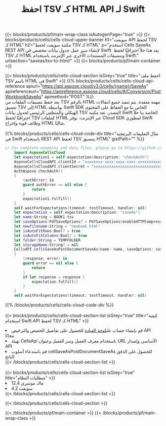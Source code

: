 ﻿---
title:  احفظ TSV كـ HTML API لـ Swift
description:  استخدام Aspose.Cells Cloud SDK لـ Swift لحفظ ملف بتنسيق TSV كملف بتنسيق HTML.
url: /ar/swift/saveas/tsv-to-html/
---
{{< blocks/products/pf/main-wrap-class isAutogenPage="true" >}}
{{< blocks/products/cells/cells-cloud-upper-banner h1="سويفت API لحفظ TSV كـ HTML" h2="مكتبة سويفت لحفظ TSV كـ HTML" p="استخدم Cells SaveAs REST API لإنشاء سير عمل جدول بيانات مخصص في Swift. يعد هذا حلاً احترافيًا لحفظ TSV كـ HTML وتنسيقات المستندات الأخرى عبر الإنترنت باستخدام Swift." urlsection="saveas/tsv-to-html/" >}}
{{< blocks/products/pf/main-container >}}

{{< blocks/products/cells/cells-cloud-section isGrey="true" title="احفظ ملف TSV باسم HTML في Swift" >}}
{{% blocks/products/cells/cells-cloud-api-reference apiurl="https://api.aspose.cloud/v3.0/cells/{name}/SaveAs" apireferenceurl="https://apireference.aspose.cloud/cells/#/Conversion/PostWorkbookSaveAs" apimethod="POST" %}}
<br/>
يعد حفظ تنسيقات الملفات من TSV بالرقم HTML مهمة معقدة. يتم تنفيذ جميع انتقالات تنسيق TSV إلى HTML بواسطة Swift SDK الخاص بنا مع الحفاظ على المحتوى الهيكلي والمنطقي الرئيسي لجدول بيانات TSV المصدر. تعد مكتبة Swift الخاصة بنا حلاً احترافيًا لحفظ TSV كملفات HTML عبر الإنترنت. يوفر Cloud SDK لمطوري Swift وظائف قوية وإخراج HTML مثاليًا.
<br/>
<br/>
{{% blocks/products/cells/cells-cloud-code-div title="مثال التعليمات البرمجية في Swift باستخدام REST API لحفظ TSV بتنسيق HTML" gistPath="" %}}
  
```swift
// For complete examples and data files, please go to https://github.com/aspose-cells-cloud/aspose-cells-cloud-swift/
    import AsposeCellsCloud
    let expectation1 = self.expectation(description: "checkAuth")
    AsposeCellsCloudAPI.clientId = "xxxxxxxx-xxxx-xxxx-xxxx-xxxxxxxxxxxx"
    AsposeCellsCloudAPI.clientSecret = "xxxxxxxxxxxxxxxxxxxxxxxxxxxxxxxx"
    AuthAspose.checkAuth()
    {
        (authError) in
        guard authError == nil else {
            return
        }
        expectation1.fulfill()
    }
    self.waitForExpectations(timeout: testTimeout, handler: nil)     
    let expectation = self.expectation(description: "saveAs")
    let name:String = BOOK1.tsv
    let saveOptions:PdfSaveOptions? = PdfSaveOptions(enableHTTPCompression: nil, saveFormat: "pdf", clearData: nil, cachedFileFolder: nil, validateMergedAreas: nil, refreshChartCache: nil, createDirectory: nil, sortNames: nil, calculateFormula: nil, checkFontCompatibility: nil, onePagePerSheet: true, compliance: nil, defaultFont: nil, printingPageType: nil, imageType: nil, desiredPPI: nil, jpegQuality: nil, securityOptions: nil)
    let newfilename:String = "newbook.html"
    let isAutoFitRows:Bool? = true
    let isAutoFitColumns:Bool? = true
    let folder:String = TEMPFOLDER
    let storageName:String? = nil        
    CellsAPI.cellsSaveAsPostDocumentSaveAs(name: name, saveOptions: saveOptions, newfilename: newfilename, isAutoFitRows: isAutoFitRows, isAutoFitColumns: isAutoFitColumns, folder: folder, storageName: storageName)
    {
        (response, error) in
        guard error == nil else {
            return
        }            
        if let response = response {
            expectation.fulfill()
        }
    }
    self.waitForExpectations(timeout: testTimeout, handler: nil)
```
  
{{% /blocks/products/cells/cells-cloud-code-div %}}
<br/>
<br/>
{{< blocks/products/cells/cells-cloud-section-list isGrey="true" title="كيفية استخدام Swift API لحفظ TSV كـ HTML" >}}
<li> قم بإنشاء حساب على<a href="https://dashboard.aspose.cloud/">لوحة القيادة</a> للحصول على تفاصيل الحصص والترخيص API مجانًا</li>
<li>تهيئة CellsApi باستخدام معرف العميل وسر العميل وعنوان URL الأساسي وإصدار API</li>
<li>قم باستدعاء أسلوب cellSaveAsPostDocumentSaveAs للحصول على الدفق الناتج</li>
{{< /blocks/products/cells/cells-cloud-section-list >}}
<br/>
<br/>
{{< blocks/products/cells/cells-cloud-section-list isGrey="true" title="متطلبات النظام" >}}
<li>ماك مونتيري 12.4</li>
<li>سويفت 4.2</li>
{{< /blocks/products/cells/cells-cloud-section-list >}}

{{< /blocks/products/cells/cells-cloud-section >}}

{{< /blocks/products/pf/main-container >}}
{{< /blocks/products/pf/main-wrap-class >}}
